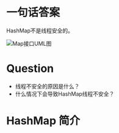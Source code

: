 一句话答案
====

HashMap不是线程安全的。

![Map接口UML图](https://github.com/DemoTransfer/demotransfer/blob/master/java/interview/picture/Map%E6%8E%A5%E5%8F%A3UML%E5%9B%BE.png)

Question
====
* 线程不安全的原因是什么？
* 什么情况下会导致HashMap线程不安全？


HashMap 简介
====


